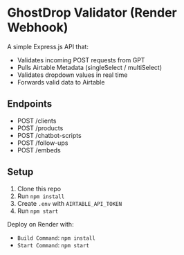 # GhostDrop Validator (Render Webhook)

A simple Express.js API that:
- Validates incoming POST requests from GPT
- Pulls Airtable Metadata (singleSelect / multiSelect)
- Validates dropdown values in real time
- Forwards valid data to Airtable

## Endpoints
- POST /clients
- POST /products
- POST /chatbot-scripts
- POST /follow-ups
- POST /embeds

## Setup
1. Clone this repo
2. Run `npm install`
3. Create `.env` with `AIRTABLE_API_TOKEN`
4. Run `npm start`

Deploy on Render with:
- `Build Command`: `npm install`
- `Start Command`: `npm start`
